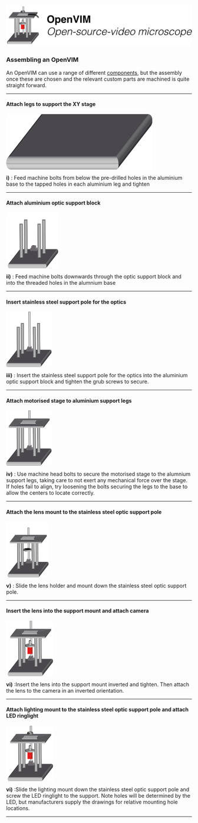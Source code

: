 <p align="center">
<img src="assets/OpenVIMLogo.png" width="800"/>
<h3 align="left">Assembling an OpenVIM</h1>
</p>

An OpenVIM can use a range of different [components](parts.md), but the assembly once these are chosen and the relevant custom parts are machined is quite straight forward.

---
#### Attach legs to support the XY stage
<img src="assets/parts_base.png" height = "150" align="center"> 

**i)** : Feed machine bolts from below the pre-drilled holes in the aluminium base to the tapped holes in each aluminium leg and tighten

---
#### Attach aluminium optic support block
<img src="assets/parts_baseLegsSupport.png" height = "150" align="center"> 

**ii)** : Feed machine bolts downwards through the optic support block and into the threaded holes in the alumnium base

---

#### Insert stainless steel support pole for the optics
<img src="assets/parts_baseLegsSupportSS.png" height = "150" align="center"> 

**iii)** : Insert the stainless steel support pole for the optics into the aluminium optic support block and tighten the grub screws to secure.

--- 
#### Attach motorised stage to aluminium support legs
<img src="assets/parts_baseLegsSupportStage.png" height = "150" align="center"> 

**iv)** : Use machine head bolts to secure the motorised stage to the alumnium support legs, taking care to not exert any mechanical force over the stage. If holes fail to align, try loosening the bolts securing the legs to the base to allow the centers to locate correctly.

---
#### Attach the lens mount to the stainless steel optic support pole
<img src="assets/parts_baseLegsSupportStageLensHolder.png" height = "150" align="center"> 

**v)** : Slide the lens holder and mount down the stainless steel optic support pole.

---

#### Insert the lens into the support mount and attach camera
<img src="assets/parts_baseLegsSupportStageLensHolderLensCam.png" height = "150" align="center"> 

**vi)** :Insert the lens into the support mount inverted and tighten. Then attach the lens to the camera in an inverted  orientation.

---

#### Attach lighting mount to the stainless steel optic support pole and attach LED ringlight
<img src="assets/parts_baseLegsSupportStageLensHolderLensCamLight.png" height = "150" align="center"> 

**vi)** :Slide the lighting mount down the stainless steel optic support pole and screw the LED ringlight to the support. Note holes will be determined by the LED, but manufacturers supply the drawings for relative mounting hole locations.

---

